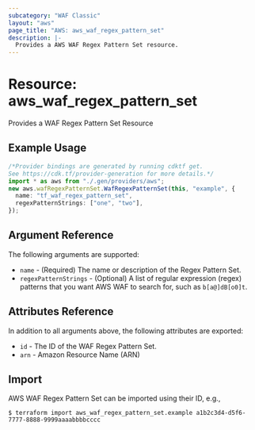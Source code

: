 ```yaml
---
subcategory: "WAF Classic"
layout: "aws"
page_title: "AWS: aws_waf_regex_pattern_set"
description: |-
  Provides a AWS WAF Regex Pattern Set resource.
---
```


# Resource: aws\_waf\_regex\_pattern\_set

Provides a WAF Regex Pattern Set Resource

## Example Usage

```typescript
/*Provider bindings are generated by running cdktf get.
See https://cdk.tf/provider-generation for more details.*/
import * as aws from "./.gen/providers/aws";
new aws.wafRegexPatternSet.WafRegexPatternSet(this, "example", {
  name: "tf_waf_regex_pattern_set",
  regexPatternStrings: ["one", "two"],
});

```

## Argument Reference

The following arguments are supported:

* `name` - (Required) The name or description of the Regex Pattern Set.
* `regexPatternStrings` - (Optional) A list of regular expression (regex) patterns that you want AWS WAF to search for, such as `b[a@]dB[o0]t`.

## Attributes Reference

In addition to all arguments above, the following attributes are exported:

* `id` - The ID of the WAF Regex Pattern Set.
* `arn` - Amazon Resource Name (ARN)

## Import

AWS WAF Regex Pattern Set can be imported using their ID, e.g.,

```console
$ terraform import aws_waf_regex_pattern_set.example a1b2c3d4-d5f6-7777-8888-9999aaaabbbbcccc
```
